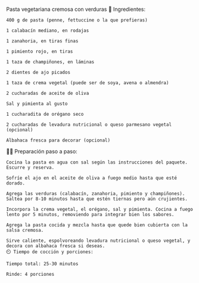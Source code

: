 Pasta vegetariana cremosa con verduras
🥦 Ingredientes:

    400 g de pasta (penne, fettuccine o la que prefieras)

    1 calabacín mediano, en rodajas

    1 zanahoria, en tiras finas

    1 pimiento rojo, en tiras

    1 taza de champiñones, en láminas

    2 dientes de ajo picados

    1 taza de crema vegetal (puede ser de soya, avena o almendra)

    2 cucharadas de aceite de oliva

    Sal y pimienta al gusto

    1 cucharadita de orégano seco

    2 cucharadas de levadura nutricional o queso parmesano vegetal (opcional)

    Albahaca fresca para decorar (opcional)

👩‍🍳 Preparación paso a paso:

    Cocina la pasta en agua con sal según las instrucciones del paquete. Escurre y reserva.

    Sofríe el ajo en el aceite de oliva a fuego medio hasta que esté dorado.

    Agrega las verduras (calabacín, zanahoria, pimiento y champiñones). Saltea por 8-10 minutos hasta que estén tiernas pero aún crujientes.

    Incorpora la crema vegetal, el orégano, sal y pimienta. Cocina a fuego lento por 5 minutos, removiendo para integrar bien los sabores.

    Agrega la pasta cocida y mezcla hasta que quede bien cubierta con la salsa cremosa.

    Sirve caliente, espolvoreando levadura nutricional o queso vegetal, y decora con albahaca fresca si deseas.
    ⏲️ Tiempo de cocción y porciones:

    Tiempo total: 25-30 minutos

    Rinde: 4 porciones

